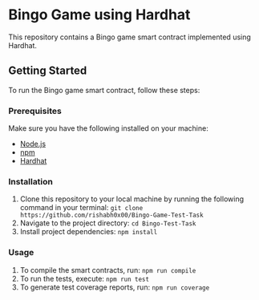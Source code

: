 # Bingo Game using Hardhat

This repository contains a Bingo game smart contract implemented using Hardhat.

## Getting Started

To run the Bingo game smart contract, follow these steps:

### Prerequisites

Make sure you have the following installed on your machine:

- [Node.js](https://nodejs.org/)
- [npm](https://www.npmjs.com/)
- [Hardhat](https://hardhat.org/)

### Installation

1. Clone this repository to your local machine by running the following command in your terminal:
   ``git clone https://github.com/rishabh0x00/Bingo-Game-Test-Task``
2. Navigate to the project directory:
   ``cd Bingo-Test-Task``
3. Install project dependencies:
   ``npm install``

### Usage

1. To compile the smart contracts, run:
   `npm run compile`
2. To run the tests, execute:
   `npm run test`
3. To generate test coverage reports, run:
   `npm run coverage`
